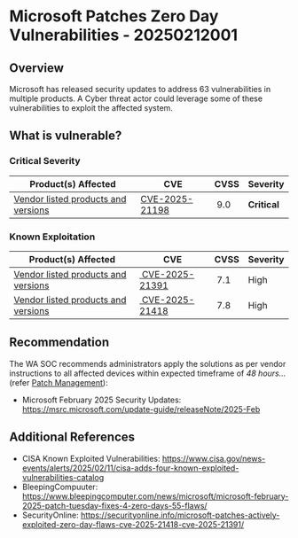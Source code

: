# Microsoft Patches Zero Day Vulnerabilities - 20250212001

## Overview

Microsoft has released security updates to address 63 vulnerabilities in multiple products. A Cyber threat actor could leverage some of these vulnerabilities to exploit the affected system.

## What is vulnerable?

### Critical Severity

| Product(s) Affected | CVE | CVSS | Severity |
| ------------------- | --- | ---- | -------- |
| [Vendor listed products and versions](https://msrc.microsoft.com/update-guide/vulnerability/CVE-2025-21198)  | [CVE-2025-21198](https://www.cve.org/CVERecord?id=CVE-2025-21198) |  9.0 | **Critical** |


### Known Exploitation

| Product(s) Affected | CVE | CVSS | Severity |
| ------------------- | --- | ---- | -------- |
| [Vendor listed products and versions](https://msrc.microsoft.com/update-guide/vulnerability/CVE-2025-21391) | [ CVE-2025-21391](https://www.cve.org/CVERecord?id=CVE-2025-21391) |  7.1 | High |
| [Vendor listed products and versions](https://msrc.microsoft.com/update-guide/vulnerability/CVE-2025-21418) | [ CVE-2025-21418](https://www.cve.org/CVERecord?id=CVE-2025-21418) |  7.8 | High |

## Recommendation

The WA SOC recommends administrators apply the solutions as per vendor instructions to all affected devices within expected timeframe of *48 hours...* (refer [Patch Management](../guidelines/patch-management.md)):

- Microsoft February 2025 Security Updates: <https://msrc.microsoft.com/update-guide/releaseNote/2025-Feb>

## Additional References

- CISA Known Exploited Vulnerabilities: <https://www.cisa.gov/news-events/alerts/2025/02/11/cisa-adds-four-known-exploited-vulnerabilities-catalog>
- BleepingCompuuter: <https://www.bleepingcomputer.com/news/microsoft/microsoft-february-2025-patch-tuesday-fixes-4-zero-days-55-flaws/>
- SecurityOnline: <https://securityonline.info/microsoft-patches-actively-exploited-zero-day-flaws-cve-2025-21418-cve-2025-21391/>